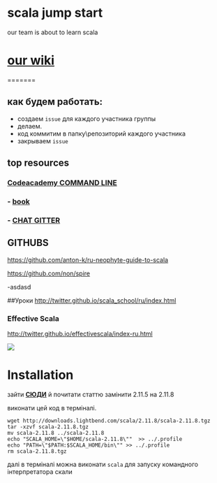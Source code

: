 # scala jump start
our team is about to learn scala

# [our wiki](wiki/index.md)
=======
## как будем работать:
- создаем `issue` для каждого участника группы
- делаем. 
- код  коммитим в папку\репозиторий каждого участника
- закрываем `issue`

## top resources

### [Codeacademy COMMAND LINE](https://www.codecademy.com/en/courses/learn-the-command-line)


### - [book](http://www.ex.ua/66721237)

### - [CHAT GITTER](https://gitter.im/dev-ua/scala) 

## GITHUBS

https://github.com/anton-k/ru-neophyte-guide-to-scala

https://github.com/non/spire 

-asdasd

##Уроки 
http://twitter.github.io/scala_school/ru/index.html


### Effective Scala
http://twitter.github.io/effectivescala/index-ru.html

![](https://scontent-cdg2-1.cdninstagram.com/t51.2885-15/e35/14309749_104831049976370_1297125586_n.jpg?ig_cache_key=MTMzNDk0MzA0NjY1OTM2Mzk0OQ%3D%3D.2)



# Installation
зайти **[CЮДИ](https://community.c9.io/t/creating-a-scala-app/1605)** й почитати статтю
замінити 2.11.5 на 2.11.8 

виконати цей код в терміналі. 
```
wget http://downloads.lightbend.com/scala/2.11.8/scala-2.11.8.tgz
tar -xzvf scala-2.11.8.tgz 
mv scala-2.11.8 ../scala-2.11.8
echo "SCALA_HOME=\"$HOME/scala-2.11.8\""  >> ../.profile
echo "PATH=\"$PATH:$SCALA_HOME/bin\"" >> ../.profile
rm scala-2.11.8.tgz 
```

далі в терміналі можна виконати `scala` для запуску командного інтерпретатора скали
